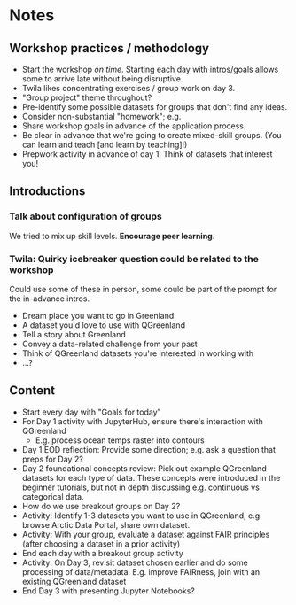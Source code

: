 # Notes

## Workshop practices / methodology

* Start the workshop _on time_. Starting each day with intros/goals allows some to
  arrive late without being disruptive.
* Twila likes concentrating exercises / group work on day 3.
* "Group project" theme throughout?
* Pre-identify some possible datasets for groups that don't find any ideas.
* Consider non-substantial "homework"; e.g. 
* Share workshop goals in advance of the application process.
* Be clear in advance that we're going to create mixed-skill groups. (You can learn and
  teach [and learn by teaching]!)
* Prepwork activity in advance of day 1: Think of datasets that interest you!


## Introductions

### Talk about configuration of groups

We tried to mix up skill levels. **Encourage peer learning.**


### Twila: Quirky icebreaker question could be related to the workshop

Could use some of these in person, some could be part of the prompt for the in-advance
intros.

* Dream place you want to go in Greenland
* A dataset you'd love to use with QGreenland
* Tell a story about Greenland
* Convey a data-related challenge from your past
* Think of QGreenland datasets you're interested in working with
* ...?


## Content

* Start every day with "Goals for today"
* For Day 1 activity with JupyterHub, ensure there's interaction with QGreenland
    * E.g. process ocean temps raster into contours
* Day 1 EOD reflection: Provide some direction; e.g. ask a question that preps for Day
  2?
* Day 2 foundational concepts review: Pick out example QGreenland datasets for each type
  of data. These concepts were introduced in the beginner tutorials, but not in depth
  discussing e.g. continuous vs categorical data.
* How do we use breakout groups on Day 2?
* Activity: Identify 1-3 datasets you want to use in QGreenland, e.g. browse Arctic Data
  Portal, share own dataset.
* Activity: With your group, evaluate a dataset against FAIR principles (after choosing
  a dataset in a prior activity)
* End each day with a breakout group activity
* Activity: On Day 3, revisit dataset chosen earlier and do some processing of
  data/metadata. E.g. improve FAIRness, join with an existing QGreenland dataset
* End Day 3 with presenting Jupyter Notebooks?
